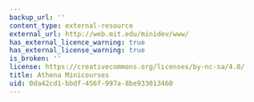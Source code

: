 ```yaml
---
backup_url: ''
content_type: external-resource
external_url: http://web.mit.edu/minidev/www/
has_external_licence_warning: true
has_external_license_warning: true
is_broken: ''
license: https://creativecommons.org/licenses/by-nc-sa/4.0/
title: Athena Minicourses
uid: 0da42cd1-bbdf-456f-997a-8be933013460
---
```

